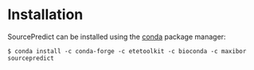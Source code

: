 # Installation

SourcePredict can be installed using the [conda](https://conda.io/en/latest/miniconda.html) package manager:

`$ conda install -c conda-forge -c etetoolkit -c bioconda -c maxibor sourcepredict`